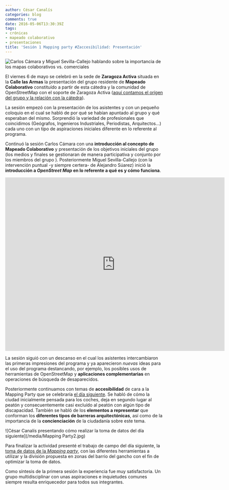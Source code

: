 ```yaml
---
author: César Canalís
categories: blog
comments: true
date: 2016-05-06T13:30:39Z
tags:
- crónicas
- mapeado colaborativo
- presentaciones
title: 'Sesión 1 Mapping party #Zaccesibilidad: Presentación'
---
```


![Carlos Cámara y Miguel Sevilla-Callejo hablando sobre la importancia de los mapas colaborativos vs. comerciales](/media/Mapping-Party.jpg)

El viernes 6 de mayo se celebró en la sede de **Zaragoza Activa** situada en la **Calle las Armas** la presentación del grupo residente de **Mapeado Colaborativo** constituído a partir de esta cátedra y la comunidad de OpenStreetMap con el soporte de Zaragoza Activa ([aquí contamos el orígen del grupo y la relación con la cátedra](http://zaccesible.usj.es/blog/2016/04/07/mapeado-colaborativo-zac.html)).

La sesión empezó con la presentación de los asistentes y con un pequeño coloquio en el cual se habló de por qué se habían apuntado al grupo y qué esperaban del mismo.
Sorprendió la variedad de profesionales que coincidimos (Geógrafos, Ingenieros Industriales, Periodistas, Arquitectos...) cada uno con un tipo de aspiraciones iniciales diferente en lo referente al programa.

Continuó la sesión Carlos Cámara con una **introducción al concepto de Mapeado Colaborativo** y presentación de los objetivos iniciales del grupo  (los medios y finales se gestionaran de manera participativa y conjunto por los miembros del grupo ). Posteriormente Miguel Sevilla-Callejo (con la intervención puntual -y siempre certera- de Alejandro Súarez) inició la **introducción a *OpenStreet Map* en lo referente a qué es y cómo funciona**.

<iframe src="https://docs.google.com/presentation/d/1Wr4ifN_VPnRUw2xTEM7vCUJCdbdmzaKicbeCTA-Qa9k/embed?start=false&loop=false&delayms=3000" frameborder="0" width="700" height="554" allowfullscreen="true" mozallowfullscreen="true" webkitallowfullscreen="true"></iframe>

La sesión siguió con un descanso en el cual los asistentes intercambiaron las primeras impresiones del programa y ya aparecieron *nuevas* ideas para el uso del programa destancando, por ejemplo, los posibles usos de herramientas de OpenStreetMap y **aplicaciones complementarias** en operaciones de búsqueda de desaparecidos.

Posteriormente continuamos con temas de **accesibilidad** de cara a la Mapping Party que se celebraría [el día siguiente](/blog/2016/05/07/sesion-2-mapeado-colaborativo.html). Se habló de cómo la ciudad inicialmente pensada para los coches, deja en segundo lugar al peatón y consecuentemente casi excluído al peatón con algún tipo de discapacidad. También se habló de los **elementos a representar** que conforman los **diferentes tipos de barreras arquitectónicas**, así como de la importancia de la **concienciación** de la ciudadanía sobre este tema.

![César Canalís presentando cómo realizar la toma de datos del día siguiente](/media/Mapping Party2.jpg)

Para finalizar la actividad presenté el trabajo de campo del día siguiente, la [toma de datos de la  *Mapping party*](/blog/2016/05/07/sesion-2-mapeado-colaborativo.html), con las diferentes herramientas a utilizar y la división propuesta en zonas del barrio del gancho con el fin de optimizar la toma de datos.

Como síntesis de la primera sesión la experiencia fue muy satisfactoria. Un grupo multidisciplinar con unas aspiraciones e inquietudes comunes siempre resulta enriquecedor para todos sus integrantes.
